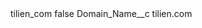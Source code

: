<?xml version="1.0" encoding="UTF-8"?>
<CustomMetadata xmlns="http://soap.sforce.com/2006/04/metadata" xmlns:xsi="http://www.w3.org/2001/XMLSchema-instance" xmlns:xsd="http://www.w3.org/2001/XMLSchema">
    <label>tilien_com</label>
    <protected>false</protected>
    <values>
        <field>Domain_Name__c</field>
        <value xsi:type="xsd:string">tilien.com</value>
    </values>
</CustomMetadata>

